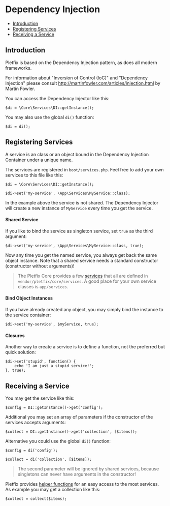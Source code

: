 # Dependency Injection

- [Introduction](#introduction)
- [Registering Services](#registering)
- [Receiving a Service](#receiving)

<a name="introduction"></a>
## Introduction

Pletfix is based on the Dependency Injection pattern, as does all modern frameworks.

For information about "Inversion of Control (IoC)" and "Dependency Injection" please consult 
<http://martinfowler.com/articles/injection.html> by Martin Fowler.

You can access the Dependency Injector like this:

    $di = \Core\Services\DI::getInstance();
    
You may also use the global `di()` function:
      
    $di = di();      

<a name="registering"></a>
## Registering Services

A service is an class or an object bound in the Dependency Injection Container under a unique name. 

The services are registered in `boot/services.php`. Feel free to add your own services to this file 
like this:

    $di = \Core\Services\DI::getInstance();
    
    $di->set('my-service', \App\Services\MyService::class);
    
In the example above the service is not shared. The Dependency Injector will create a new instance of `MyService` every 
time you get the service. 

#### Shared Service
 
If you like to bind the service as singleton service, set `true` as the third argument:
  
    $di->set('my-service', \App\Services\MyService::class, true);

Now any time you get the named service, you always get back the same object instance.
Note that a shared service needs a standard constructor (constructor without arguments)!

> The Pletfix Core provides a few [services](helpers) that all are defined in `vendor/pletfix/core/services`.
> A good place for your own service classes is `app/services`.  

#### Bind Object Instances

If you have already created any object, you may simply bind the instance to the service container:

    $di->set('my-service', $myService, true);

#### Closures

Another way to create a service is to define a function, not the preferred but quick solution:

    $di->set('stupid', function() {
        echo 'I am just a stupid service!';
    }, true);

<a name="receiving"></a>
## Receiving a Service
 
You may get the service like this:
 
    $config = DI::getInstance()->get('config');
    
Additional you may set an array of parameters if the constructor of the services accepts arguments:
    
    $collect = DI::getInstance()->get('collection', [$items]);

Alternative you could use the global `di()` function:

    $config = di('config');
    
    $collect = di('collection', [$items]);
    
> The second parameter will be ignored by shared services, because singletons can never have arguments in the constructor!    
    
Pletfix provides [helper functions](helpers) for an easy access to the most services. 
As example you may get a collection like this:

    $collect = collect($items);
      